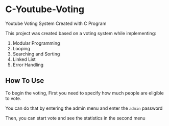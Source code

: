 # C-Youtube-Voting
Youtube Voting System Created with C Program

This project was created based on a voting system while implementing:
1. Modular Programming
2. Looping
3. Searching and Sorting
4. Linked List
5. Error Handling

## How To Use
To begin the voting, First you need to specify how much people are eligible to vote. 

You can do that by entering the admin menu and enter the `admin` password

Then, you can start vote and see the statistics in the second menu

